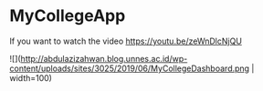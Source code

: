 # MyCollegeApp
If you want to watch the video https://youtu.be/zeWnDlcNjQU

![](http://abdulazizahwan.blog.unnes.ac.id/wp-content/uploads/sites/3025/2019/06/MyCollegeDashboard.png | width=100)
